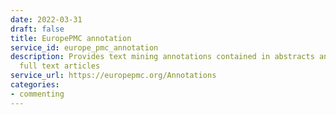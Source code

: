 ```yaml
---
date: 2022-03-31
draft: false
title: EuropePMC annotation
service_id: europe_pmc_annotation
description: Provides text mining annotations contained in abstracts and open access
  full text articles
service_url: https://europepmc.org/Annotations
categories:
- commenting
---
```



